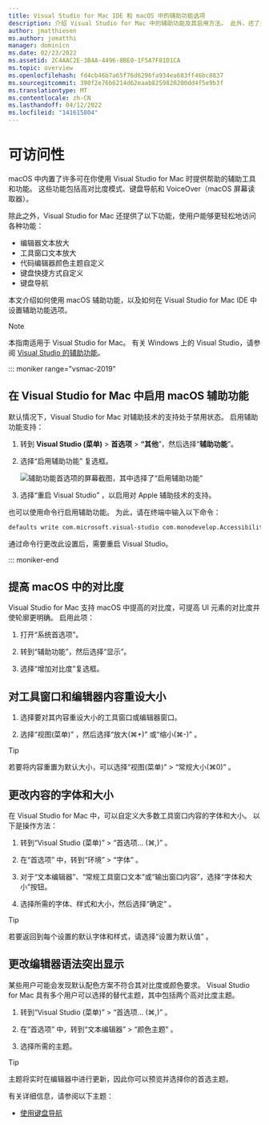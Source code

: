 ```yaml
---
title: Visual Studio for Mac IDE 和 macOS 中的辅助功能选项
description: 介绍 Visual Studio for Mac 中的辅助功能及其启用方法。 此外，还了解如何在 Visual Studio for Mac 中使用 macOS 辅助功能选项和功能，例如高对比度、键盘导航和 VoiceOver
author: jmatthiesen
ms.author: jomatthi
manager: dominicn
ms.date: 02/23/2022
ms.assetid: 2C4AAC2E-3B4A-4496-8BE0-1F5A7F81D1CA
ms.topic: overview
ms.openlocfilehash: fd4cb46b7a65f76d6296fa934ea683ff46bc8837
ms.sourcegitcommit: 390f2e76b6214d62eaab8259820200dd4f5e9b3f
ms.translationtype: MT
ms.contentlocale: zh-CN
ms.lasthandoff: 04/12/2022
ms.locfileid: "141615804"
---
```

# <a name="accessibility"></a>可访问性

macOS 中内置了许多可在你使用 Visual Studio for Mac 时提供帮助的辅助工具和功能。 这些功能包括高对比度模式、键盘导航和 VoiceOver（macOS 屏幕读取器）。

除此之外，Visual Studio for Mac 还提供了以下功能，使用户能够更轻松地访问各种功能：

* 编辑器文本放大
* 工具窗口文本放大
* 代码编辑器颜色主题自定义
* 键盘快捷方式自定义
* 键盘导航

本文介绍如何使用 macOS 辅助功能，以及如何在 Visual Studio for Mac IDE 中设置辅助功能选项。

> [!NOTE]
> 本指南适用于 Visual Studio for Mac。 有关 Windows 上的 Visual Studio，请参阅 [Visual Studio 的辅助功能](/visualstudio/ide/reference/accessibility-features-of-visual-studio)。

::: moniker range="vsmac-2019"
## <a name="enable-macos-accessibility-features-in-visual-studio-for-mac"></a>在 Visual Studio for Mac 中启用 macOS 辅助功能

默认情况下，Visual Studio for Mac 对辅助技术的支持处于禁用状态。 启用辅助功能支持：

1. 转到 **Visual Studio (菜单)** > **首选项** > **“其他**”，然后选择“**辅助功能**”。

1. 选择“启用辅助功能”  复选框。

   ![辅助功能首选项的屏幕截图，其中选择了“启用辅助功能”](media/accessibility-preferences.png)

1. 选择“重启 Visual Studio”  ，以启用对 Apple 辅助技术的支持。

也可以使用命令行启用辅助功能。 为此，请在终端中输入以下命令：

```bash
defaults write com.microsoft.visual-studio com.monodevelop.AccessibilityEnabled 1
```

通过命令行更改此设置后，需要重启 Visual Studio。

::: moniker-end

## <a name="increase-the-contrast-in-macos"></a>提高 macOS 中的对比度

Visual Studio for Mac 支持 macOS 中提高的对比度，可提高 UI 元素的对比度并使轮廓更明确。 启用此项：

1. 打开“系统首选项”。

1. 转到“辅助功能”，然后选择“显示”。

1. 选择“增加对比度”复选框。

## <a name="resize-tool-windows-and-editor-content"></a>对工具窗口和编辑器内容重设大小

1. 选择要对其内容重设大小的工具窗口或编辑器窗口。

1. 选择“视图(菜单)”  ，然后选择“放大(&#8984;+)”  或“缩小(&#8984;-)”  。

> [!TIP]
> 若要将内容重置为默认大小，可以选择“视图(菜单)”   > “常规大小(&#8984;0)”  。

## <a name="change-the-content-font-and-size"></a>更改内容的字体和大小

在 Visual Studio for Mac 中，可以自定义大多数工具窗口内容的字体和大小。 以下是操作方法：

1. 转到“Visual Studio (菜单)”   > “首选项... (&#8984;,)”  。

1. 在“首选项”  中，转到“环境”   > “字体”  。

1. 对于“文本编辑器”、“常规工具窗口文本”或“输出窗口内容”，选择“字体和大小”按钮。

1. 选择所需的字体、样式和大小，然后选择“确定”  。

> [!TIP]
> 若要返回到每个设置的默认字体和样式，请选择“设置为默认值”  。

## <a name="change-the-editor-syntax-highlighting"></a>更改编辑器语法突出显示

某些用户可能会发现默认配色方案不符合其对比度或颜色要求。 Visual Studio for Mac 具有多个用户可以选择的替代主题，其中包括两个高对比度主题。

1. 转到“Visual Studio (菜单)”   > “首选项... (&#8984;,)”  。

1. 在“首选项”  中，转到“文本编辑器”   > “颜色主题”  。

1. 选择所需的主题。

> [!TIP]
> 主题将实时在编辑器中进行更新，因此你可以预览并选择你的首选主题。

有关详细信息，请参阅以下主题：

* [使用键盘导航](accessibility-keyboard.md)
